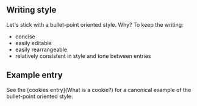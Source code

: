 ## Writing style

Let's stick with a bullet-point oriented style.  Why? To keep the writing:

* concise
* easily editable
* easily rearrangeable
* relatively consistent in style and tone between entries

## Example entry

See the [cookies entry](What is a cookie?) for a canonical example of the bullet-point oriented style.
